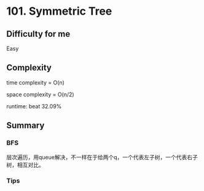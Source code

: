 # 101. Symmetric Tree
## Difficulty for me

Easy

## Complexity
time complexity = O(n)

space complexity = O(n/2)

runtime: beat 32.09%

## Summary
### BFS

层次遍历，用queue解决，不一样在于给两个q，一个代表左子树，一个代表右子树，相互对比。

### Tips

